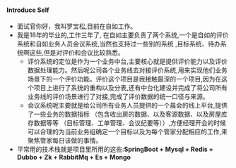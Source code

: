 #### Introduce Self

- 面试官你好，我叫罗宝松,目前在自如工作。
- 我是18年的毕业的,工作三年了, 在自如主要负责了两个系统,一个是自如的评价系统和自如业务人员会议系统,当然也支持过一些别的系统 ,目标系统、待办系统啊这些,但是对评价和会议比较熟悉。
    - 评价系统的定位是作为一个业务中台,主要核心就是提供评价能力以及评价数据处理能力。然后呢公司各个业务线去对接评价系统,用来实现他们业务场景下的一个评价功能。评价这个项目是我接触最深的一个项目,因为在这个项目上进行了系统的重构以及分表,还有中台化建设并完成了将公司所有业务线的评价场景进行了对接,完成了评价数据的统一口径与来源。
    - 会议系统呢主要就是给公司所有业务人员提供的一个晨会的线上平台,提供了一些业务的数据指标 （包含收出房的数据、以及客源数据、以及房屋库存数据等等 （目标管理、工单管理、会议纪要等））,方便经理开会的时候可以合理的为当前业务组确定一个目标以及为每个管家分配相应的工作,来聚焦管家每日该做的事情。
- 平常用的技术栈就是项目里所用的这些:**SpringBoot + Mysql + Redis + Dubbo + Zk + RabbitMq + Es + Mongo**
